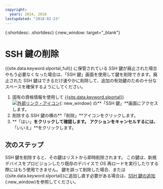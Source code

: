 ```yaml
---
copyright:
  years: 2014, 2018
lastupdated: "2018-02-23"
---
```


{:shortdesc: .shortdesc}
{:new_window: target="_blank"}

# SSH 鍵の削除

{{site.data.keyword.slportal_full}} に保管されている SSH 鍵が廃止された場合やもう必要なくなった場合は、「SSH 鍵」画面を使用して鍵を削除できます。廃止された SSH 鍵はできるだけ速やかに削除して、追加の有効鍵のための十分なスペースを確保するようにしてください。

1. 固有の資格情報を使用して [{{site.data.keyword.slportal}} ![外部リンク・アイコン](../../icons/launch-glyph.svg "外部リンク・アイコン")](https://control.softlayer.com/){: new_window} の**「SSH 鍵」**画面にアクセスします。
2. 削除する SSH 鍵の横の**「削除」**アイコンをクリックします。
3. **「はい」**をクリックして確認します。 アクションをキャンセルするには、**「いいえ」**をクリックします。

## 次のステップ

SSH 鍵を削除すると、その鍵はリストから即時削除されます。 この鍵は、新規デバイスをプロビジョンしたり既存のデバイスで OS 再ロードを実行したりする際にはもう使用できません。 鍵を誤って削除した場合、または {{site.data.keyword.slportal}}に追加し直す必要がある場合は、[SSH 鍵の追加](add-ssh-key.html){:new_window}を参照してください。
